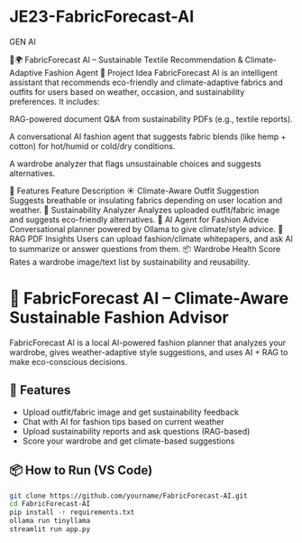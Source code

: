 # JE23-FabricForecast-AI
GEN AI

🧵🌍 FabricForecast AI – Sustainable Textile Recommendation & Climate-Adaptive Fashion Agent
🧠 Project Idea
FabricForecast AI is an intelligent assistant that recommends eco-friendly and climate-adaptive fabrics and outfits for users based on weather, occasion, and sustainability preferences. It includes:

RAG-powered document Q&A from sustainability PDFs (e.g., textile reports).

A conversational AI fashion agent that suggests fabric blends (like hemp + cotton) for hot/humid or cold/dry conditions.

A wardrobe analyzer that flags unsustainable choices and suggests alternatives.

🔧 Features
Feature	Description
☀️ Climate-Aware Outfit Suggestion	Suggests breathable or insulating fabrics depending on user location and weather.
🌱 Sustainability Analyzer	Analyzes uploaded outfit/fabric image and suggests eco-friendly alternatives.
🧠 AI Agent for Fashion Advice	Conversational planner powered by Ollama to give climate/style advice.
📄 RAG PDF Insights	Users can upload fashion/climate whitepapers, and ask AI to summarize or answer questions from them.
📦 Wardrobe Health Score	Rates a wardrobe image/text list by sustainability and reusability.

# 🌿 FabricForecast AI – Climate-Aware Sustainable Fashion Advisor

FabricForecast AI is a local AI-powered fashion planner that analyzes your wardrobe, gives weather-adaptive style suggestions, and uses AI + RAG to make eco-conscious decisions.

## 🚀 Features
- Upload outfit/fabric image and get sustainability feedback
- Chat with AI for fashion tips based on current weather
- Upload sustainability reports and ask questions (RAG-based)
- Score your wardrobe and get climate-based suggestions

## 📦 How to Run (VS Code)

```bash
git clone https://github.com/yourname/FabricForecast-AI.git
cd FabricForecast-AI
pip install -r requirements.txt
ollama run tinyllama
streamlit run app.py
